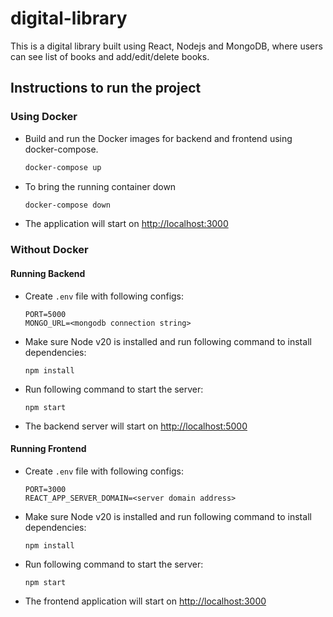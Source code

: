 # digital-library
This is a digital library built using React, Nodejs and MongoDB, where users can see list of books and add/edit/delete books.

## Instructions to run the project
### Using Docker
* Build and run the Docker images for backend and frontend using docker-compose.
    ```bash
    docker-compose up
    ```

* To bring the running container down
    ```bash
    docker-compose down
    ```
* The application will start on [http://localhost:3000](http://localhost:3000)

### Without Docker
#### Running Backend
* Create `.env` file with following configs:
    ```
    PORT=5000
    MONGO_URL=<mongodb connection string>
    ```
* Make sure Node v20 is installed and run following command to install dependencies:
    ```
    npm install
    ```
* Run following command to start the server:
    ```
    npm start
    ```
* The backend server will start on [http://localhost:5000](http://localhost:5000)

#### Running Frontend
* Create `.env` file with following configs:
    ```
    PORT=3000
    REACT_APP_SERVER_DOMAIN=<server domain address>
    ```
* Make sure Node v20 is installed and run following command to install dependencies:
    ```
    npm install
    ```
* Run following command to start the server:
    ```
    npm start
    ```
* The frontend application will start on [http://localhost:3000](http://localhost:3000)